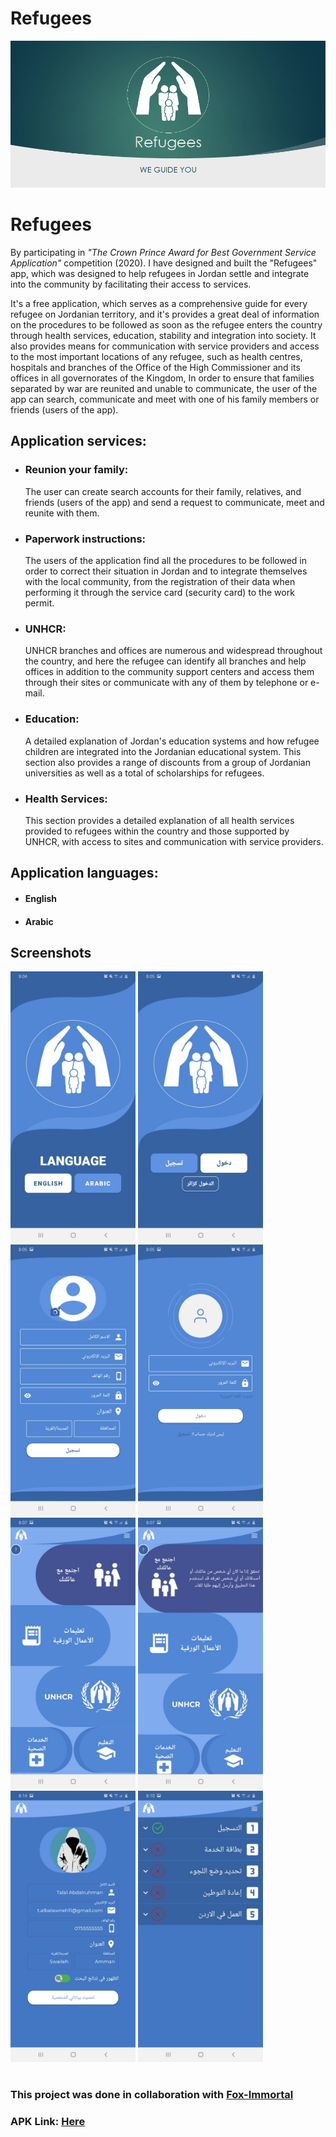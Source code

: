 # Refugees

![Image description](https://github.com/talal1abdalruhman/Refugees/blob/master/footer.png)
# Refugees
By participating in *"The Crown Prince Award for Best Government Service Application"*
competition (2020). I have designed and built the "Refugees" app, which was designed to help
refugees in Jordan settle and integrate into the community by facilitating their access to
services.

It's a free application, which serves as a comprehensive guide for every refugee on Jordanian territory, and it's provides a great deal of information on the procedures to be followed as soon as the refugee enters the country through health services, education, stability and integration into society. It also provides means for communication with service providers and access to the most important locations of any refugee, such as health centres, hospitals and branches of the Office of the High Commissioner and its offices in all governorates of the Kingdom, In order to ensure that families separated by war are reunited and unable to communicate, the user of the app can search, communicate and meet with one of his family members or friends (users of the app).

## Application services:
* ### Reunion your family:
  The user can create search accounts for their family, relatives, and friends (users of the app) and send a request to communicate, meet and reunite with them.
* ### Paperwork instructions:
  The users of the application find all the procedures to be followed in order to correct their situation in Jordan and to integrate themselves with the local community, from the registration of their data when performing it through the service card (security card) to the work permit.
* ### UNHCR:
  UNHCR branches and offices are numerous and widespread throughout the country, and here the refugee can identify all branches and help offices in addition to the community support centers and access them through their sites or communicate with any of them by telephone or e-mail.
* ### Education:
  A detailed explanation of Jordan's education systems and how refugee children are integrated into the Jordanian educational system. This section also provides a range of discounts from a group of Jordanian universities as well as a total of scholarships for refugees.
* ### Health Services:
  This section provides a detailed explanation of all health services provided to refugees within the country and those supported by UNHCR, with access to sites and communication with service providers.
  
## Application languages:
* #### English
* #### Arabic

## Screenshots
<img width="200" src="https://github.com/talal1abdalruhman/Refugees/blob/master/1.jpeg">  <img width="200" src="https://github.com/talal1abdalruhman/Refugees/blob/master/2.jpeg">  <img width="200" src="https://github.com/talal1abdalruhman/Refugees/blob/master/3.jpeg"> 
<img width="200" src="https://github.com/talal1abdalruhman/Refugees/blob/master/4.jpeg">  <img width="200" src="https://github.com/talal1abdalruhman/Refugees/blob/master/7.jpeg">  <img width="200" src="https://github.com/talal1abdalruhman/Refugees/blob/master/8.jpeg">  <img width="200" src="https://github.com/talal1abdalruhman/Refugees/blob/master/29.jpeg">  <img width="200" src="https://github.com/talal1abdalruhman/Refugees/blob/master/15.jpeg">

# 
### This project was done in collaboration with [Fox-Immortal](https://github.com/talal1abdalruhman)
### APK Link: [Here](https://drive.google.com/drive/u/1/folders/1ple4IUtaawCs9oktrVo3zyMQLI75cjlR)
